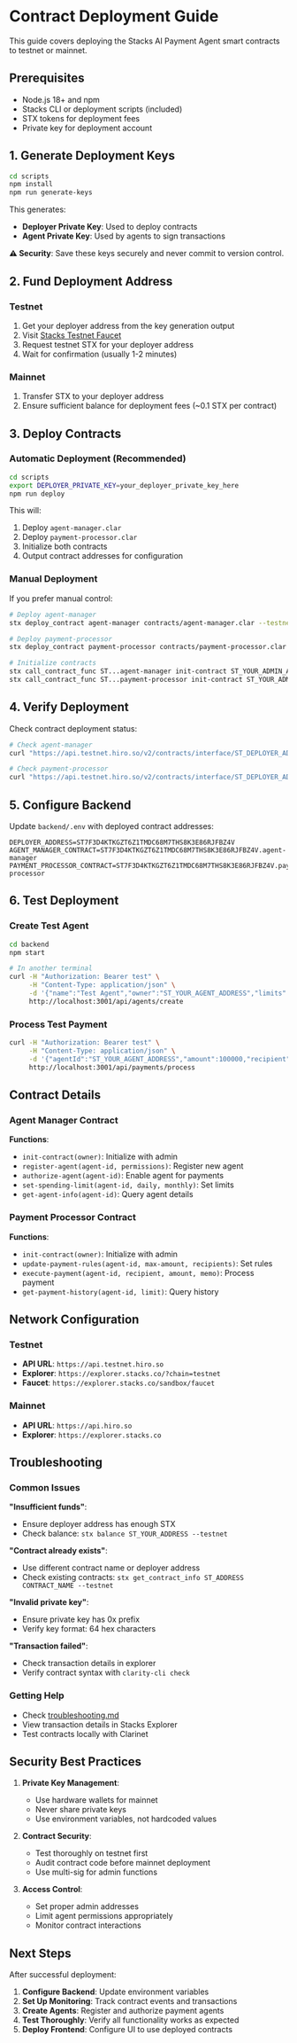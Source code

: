 # Contract Deployment Guide

This guide covers deploying the Stacks AI Payment Agent smart contracts to testnet or mainnet.

## Prerequisites

- Node.js 18+ and npm
- Stacks CLI or deployment scripts (included)
- STX tokens for deployment fees
- Private key for deployment account

## 1. Generate Deployment Keys

```bash
cd scripts
npm install
npm run generate-keys
```

This generates:
- **Deployer Private Key**: Used to deploy contracts
- **Agent Private Key**: Used by agents to sign transactions

**⚠️ Security**: Save these keys securely and never commit to version control.

## 2. Fund Deployment Address

### Testnet
1. Get your deployer address from the key generation output
2. Visit [Stacks Testnet Faucet](https://explorer.stacks.co/sandbox/faucet)
3. Request testnet STX for your deployer address
4. Wait for confirmation (usually 1-2 minutes)

### Mainnet
1. Transfer STX to your deployer address
2. Ensure sufficient balance for deployment fees (~0.1 STX per contract)

## 3. Deploy Contracts

### Automatic Deployment (Recommended)

```bash
cd scripts
export DEPLOYER_PRIVATE_KEY=your_deployer_private_key_here
npm run deploy
```

This will:
1. Deploy `agent-manager.clar`
2. Deploy `payment-processor.clar` 
3. Initialize both contracts
4. Output contract addresses for configuration

### Manual Deployment

If you prefer manual control:

```bash
# Deploy agent-manager
stx deploy_contract agent-manager contracts/agent-manager.clar --testnet

# Deploy payment-processor  
stx deploy_contract payment-processor contracts/payment-processor.clar --testnet

# Initialize contracts
stx call_contract_func ST...agent-manager init-contract ST_YOUR_ADMIN_ADDRESS --testnet
stx call_contract_func ST...payment-processor init-contract ST_YOUR_ADMIN_ADDRESS --testnet
```

## 4. Verify Deployment

Check contract deployment status:

```bash
# Check agent-manager
curl "https://api.testnet.hiro.so/v2/contracts/interface/ST_DEPLOYER_ADDRESS/agent-manager"

# Check payment-processor
curl "https://api.testnet.hiro.so/v2/contracts/interface/ST_DEPLOYER_ADDRESS/payment-processor"
```

## 5. Configure Backend

Update `backend/.env` with deployed contract addresses:

```env
DEPLOYER_ADDRESS=ST7F3D4KTKGZT6Z1TMDC68M7THS8K3E86RJFBZ4V
AGENT_MANAGER_CONTRACT=ST7F3D4KTKGZT6Z1TMDC68M7THS8K3E86RJFBZ4V.agent-manager
PAYMENT_PROCESSOR_CONTRACT=ST7F3D4KTKGZT6Z1TMDC68M7THS8K3E86RJFBZ4V.payment-processor
```

## 6. Test Deployment

### Create Test Agent

```bash
cd backend
npm start

# In another terminal
curl -H "Authorization: Bearer test" \
     -H "Content-Type: application/json" \
     -d '{"name":"Test Agent","owner":"ST_YOUR_AGENT_ADDRESS","limits":{"daily":2000000}}' \
     http://localhost:3001/api/agents/create
```

### Process Test Payment

```bash
curl -H "Authorization: Bearer test" \
     -H "Content-Type: application/json" \
     -d '{"agentId":"ST_YOUR_AGENT_ADDRESS","amount":100000,"recipient":"SP_RECIPIENT","memo":"test"}' \
     http://localhost:3001/api/payments/process
```

## Contract Details

### Agent Manager Contract

**Functions**:
- `init-contract(owner)`: Initialize with admin
- `register-agent(agent-id, permissions)`: Register new agent
- `authorize-agent(agent-id)`: Enable agent for payments
- `set-spending-limit(agent-id, daily, monthly)`: Set limits
- `get-agent-info(agent-id)`: Query agent details

### Payment Processor Contract

**Functions**:
- `init-contract(owner)`: Initialize with admin
- `update-payment-rules(agent-id, max-amount, recipients)`: Set rules
- `execute-payment(agent-id, recipient, amount, memo)`: Process payment
- `get-payment-history(agent-id, limit)`: Query history

## Network Configuration

### Testnet
- **API URL**: `https://api.testnet.hiro.so`
- **Explorer**: `https://explorer.stacks.co/?chain=testnet`
- **Faucet**: `https://explorer.stacks.co/sandbox/faucet`

### Mainnet
- **API URL**: `https://api.hiro.so`
- **Explorer**: `https://explorer.stacks.co`

## Troubleshooting

### Common Issues

**"Insufficient funds"**:
- Ensure deployer address has enough STX
- Check balance: `stx balance ST_YOUR_ADDRESS --testnet`

**"Contract already exists"**:
- Use different contract name or deployer address
- Check existing contracts: `stx get_contract_info ST_ADDRESS CONTRACT_NAME --testnet`

**"Invalid private key"**:
- Ensure private key has 0x prefix
- Verify key format: 64 hex characters

**"Transaction failed"**:
- Check transaction details in explorer
- Verify contract syntax with `clarity-cli check`

### Getting Help

- Check [troubleshooting.md](./troubleshooting.md)
- View transaction details in Stacks Explorer
- Test contracts locally with Clarinet

## Security Best Practices

1. **Private Key Management**:
   - Use hardware wallets for mainnet
   - Never share private keys
   - Use environment variables, not hardcoded values

2. **Contract Security**:
   - Test thoroughly on testnet first
   - Audit contract code before mainnet deployment
   - Use multi-sig for admin functions

3. **Access Control**:
   - Set proper admin addresses
   - Limit agent permissions appropriately
   - Monitor contract interactions

## Next Steps

After successful deployment:

1. **Configure Backend**: Update environment variables
2. **Set Up Monitoring**: Track contract events and transactions
3. **Create Agents**: Register and authorize payment agents
4. **Test Thoroughly**: Verify all functionality works as expected
5. **Deploy Frontend**: Configure UI to use deployed contracts
